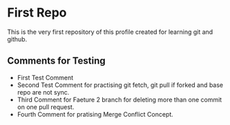 # First Repo 
This is the very first repository of this profile created for learning git and github.

## Comments for Testing

- First Test Comment
- Second Test Comment for practising git fetch, git pull if forked and base repo are not sync.
- Third Comment for Faeture 2 branch for deleting more than one commit on one pull request.
- Fourth Comment for pratising Merge Conflict Concept.
